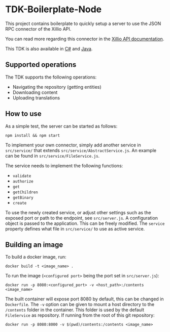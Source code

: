 # TDK-Boilerplate-Node

This project contains boilerplate to quickly setup a server to use the JSON RPC connector of the Xillio API.

You can read more regarding this connector in the [Xillio API documentation](https://docs.xill.io/#connector-json-rpc).

This TDK is also available in [C#](https://github.com/xillio/TDK-Boilerplate-CSharp)
and [Java](https://github.com/xillio/TDK-Boilerplate-Java).

## Supported operations

The TDK supports the following operations:
- Navigating the repository (getting entities)
- Downloading content
- Uploading translations

## How to use

As a simple test, the server can be started as follows:
```
npm install && npm start
```

To implement your own connector, simply add another service in `src/service/` that extends `src/service/AbstractService.js`. An example can be found in `src/service/FileService.js`.

The service needs to implement the following functions:
- `validate`
- `authorize`
- `get`
- `getChildren`
- `getBinary`
- `create`

To use the newly created service, or adjust other settings such as the exposed port or path to the endpoint, see `src/server.js`. A configuration object is passed to the application. This can be freely modified. The `service` property defines what file in `src/service/` to use as active service.

## Building an image

To build a docker image, run:
```
docker build -t <image_name> .
```

To run the image (`<configured port>` being the port set in `src/server.js`):
```
docker run -p 8080:<configured_port> -v <host_path>:/contents <image_name>
```

The built container will expose port 8080 by default, this can be changed in `Dockerfile`. The `-v` option can be given to mount a host directory to the `/contents` folder in the container. This folder is used by the default `FileService` as repository. If running from the root of this git repository:
```
docker run -p 8080:8000 -v $(pwd)/contents:/contents <image_name>
```
